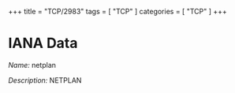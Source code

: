 +++
title = "TCP/2983"
tags = [ "TCP" ]
categories = [ "TCP" ]
+++

# IANA Data

_Name:_ netplan

_Description:_ NETPLAN

